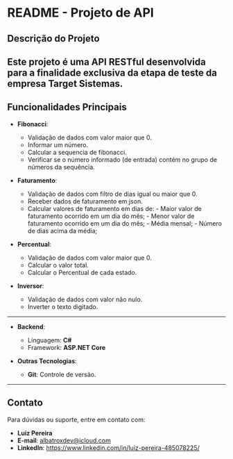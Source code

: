 # **README - Projeto de API**

## **Descrição do Projeto**

Este projeto é uma **API RESTful** desenvolvida para a finalidade exclusiva da etapa de teste da empresa Target Sistemas.
---

## **Funcionalidades Principais**

- **Fibonacci**:

  - Validação de dados com valor maior que 0.
  - Informar um número.
  - Calcular a sequencia de fibonacci.
  - Verificar se o número informado (de entrada) contém no grupo de números da sequência.

- **Faturamento**:

  - Validação de dados com filtro de dias igual ou maior que 0.
  - Receber dados de faturamento em json.
  - Calcular valores de faturamento em dias de:
            - Maior valor de faturamento ocorrido em um dia do mês;
            - Menor valor de faturamento ocorrido em um dia do mês;
            - Média mensal;
            - Número de dias acima da média;
            
- **Percentual**:

  - Validação de dados com valor maior que 0.
  - Calcular o valor total.
  - Calcular o Percentual de cada estado.

- **Inversor**:

  - Validação de dados com valor não nulo.
  - Inverter o texto digitado.
---

- **Backend**:

  - Linguagem: **C#**
  - Framework: **ASP.NET Core**

- **Outras Tecnologias**:

  - **Git**: Controle de versão.

---

## **Contato**

Para dúvidas ou suporte, entre em contato com:

- **Luiz Pereira**
- **E-mail**: albatroxdev@icloud.com
- **LinkedIn**: https://www.linkedin.com/in/luiz-pereira-485078225/
